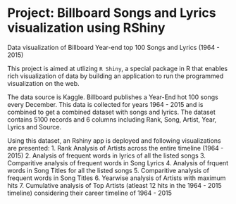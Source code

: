 # Project: Billboard Songs and Lyrics visualization using RShiny
Data visualization of Billboard Year-end top 100 Songs and Lyrics (1964 - 2015)

This project is aimed at utlizing `R Shiny`, a special package in R that enables rich visualization of data by building an application to run the programmed visualization on the web.

The data source is Kaggle. Billboard publishes a Year-End hot 100 songs every December. This data is collected for years 1964 - 2015 and is combined to get a combined dataset with songs and lyrics. The dataset contains 5100 records and 6 columns including Rank, Song, Artist, Year, Lyrics and Source.

Using this dataset, an Rshiny app is deployed and following visualizations are presented:
    1. Rank Analysis of Artists across the entire timeline (1964 - 2015)
    2. Analysis of frequent words in lyrics of all the listed songs
    3. Comparitive analysis of frequent words in Song Lyrics
    4. Analysis of frquent words in Song Titles for all the listed songs
    5. Comparitive analysis of frequent words in Song Titles
    6. Yearwise analysis of Artists with maximum hits
    7. Cumulative analysis of Top Artists (atleast 12 hits in the 1964 - 2015 timeline) considering their career timeline of 1964 - 2015
    
 
